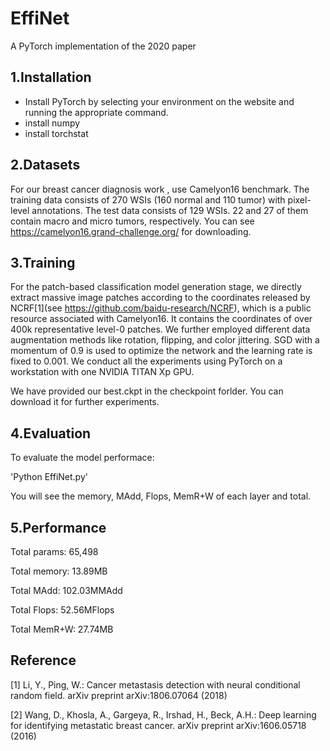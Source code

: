 # EffiNet

A PyTorch implementation of the 2020 paper

## 1.Installation
-	Install PyTorch by selecting your environment on the website and running the appropriate command.
-	install numpy 
-	install torchstat 

## 2.Datasets
For our breast cancer diagnosis work , use Camelyon16 benchmark. The training data consists of 270 WSIs (160 normal and 110 tumor) with pixel-level annotations. The test data consists of 129 WSIs. 22 and 27 of them contain macro and micro tumors, respectively. 
You can see https://camelyon16.grand-challenge.org/ for downloading.

## 3.Training 
For the patch-based classification model generation stage, we directly extract massive image patches according to the coordinates released by NCRF[1](see https://github.com/baidu-research/NCRF), which is a public resource associated with Camelyon16. It contains the coordinates of over 400k representative level-0 patches. We further employed different data augmentation methods like rotation, flipping, and color jittering. SGD with a momentum of 0.9 is used to optimize the network and the learning rate is fixed to 0.001. We conduct all the experiments using PyTorch on a workstation with one NVIDIA TITAN Xp GPU.

We have provided our best.ckpt in the checkpoint forlder. 
You can download it for further experiments.

## 4.Evaluation
To evaluate the model performace:

'Python EffiNet.py'

You will see the memory, MAdd, Flops, MemR+W of each layer and total.

## 5.Performance
Total params: 65,498

Total memory: 13.89MB

Total MAdd: 102.03MMAdd

Total Flops: 52.56MFlops

Total MemR+W: 27.74MB

## Reference
[1] Li, Y., Ping, W.: Cancer metastasis detection with neural conditional random field.
arXiv preprint arXiv:1806.07064 (2018)

[2] Wang, D., Khosla, A., Gargeya, R., Irshad, H., Beck, A.H.: Deep learning for
identifying metastatic breast cancer. arXiv preprint arXiv:1606.05718 (2016)

